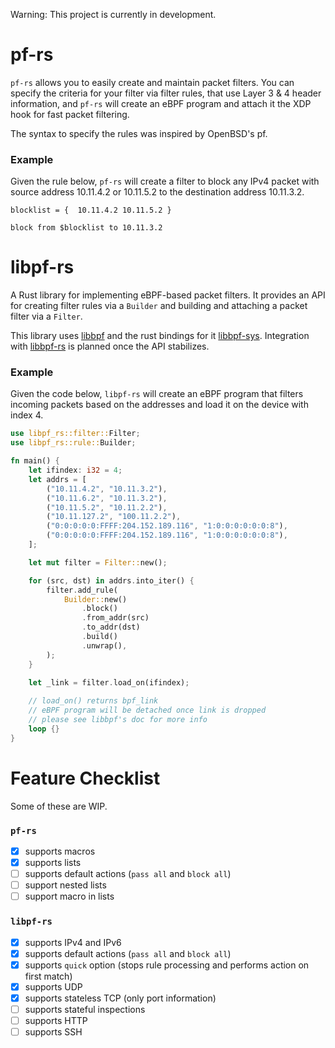 Warning: This project is currently in development. 

# pf-rs

`pf-rs` allows you to easily create and maintain packet filters.
You can specify the criteria for your filter via filter rules, 
that use Layer 3 & 4 header information, and `pf-rs` will create 
an eBPF program and attach it the XDP hook for fast packet filtering.

The syntax to specify the rules was inspired by OpenBSD's pf.

### Example

Given the rule below, `pf-rs` will create a filter to block any IPv4 
packet with source address 10.11.4.2 or 10.11.5.2 to the destination 
address 10.11.3.2.

```
blocklist = {  10.11.4.2 10.11.5.2 }

block from $blocklist to 10.11.3.2
```

# libpf-rs

A Rust library for implementing eBPF-based packet filters. 
It provides an API for creating filter rules via a `Builder` 
and building and attaching a packet filter via a `Filter`.

This library uses [libbpf](https://github.com/libbpf/libbpf) and the rust bindings for it [libbpf-sys](https://github.com/libbpf/libbpf-sys). 
Integration with [libbpf-rs](https://github.com/libbpf/libbpf-rs) is planned once the API stabilizes.


### Example

Given the code below, `libpf-rs` will create an eBPF program 
that filters incoming packets based on the addresses and 
load it on the device with index 4.

```Rust
use libpf_rs::filter::Filter;
use libpf_rs::rule::Builder;

fn main() {
    let ifindex: i32 = 4;
    let addrs = [
        ("10.11.4.2", "10.11.3.2"),
        ("10.11.6.2", "10.11.3.2"),
        ("10.11.5.2", "10.11.2.2"),
        ("10.11.127.2", "100.11.2.2"),
        ("0:0:0:0:0:FFFF:204.152.189.116", "1:0:0:0:0:0:0:8"),
        ("0:0:0:0:0:FFFF:204.152.189.116", "1:0:0:0:0:0:0:8"),
    ];

    let mut filter = Filter::new();

    for (src, dst) in addrs.into_iter() {
        filter.add_rule(
            Builder::new()
                .block()
                .from_addr(src)
                .to_addr(dst)
                .build()
                .unwrap(),
        );
    }

    let _link = filter.load_on(ifindex);
    
    // load_on() returns bpf_link
    // eBPF program will be detached once link is dropped
    // please see libbpf's doc for more info
    loop {}
}
```

# Feature Checklist

Some of these are WIP.

### `pf-rs`
- [x] supports macros
- [X] supports lists
- [ ] supports default actions (`pass all` and `block all`)
- [ ] support nested lists
- [ ] support macro in lists

### `libpf-rs`
- [x] supports IPv4 and IPv6
- [x] supports default actions (`pass all` and `block all`)
- [x] supports `quick` option (stops rule processing and performs action on first match)
- [x] supports UDP
- [x] supports stateless TCP (only port information) 
- [ ] supports stateful inspections
- [ ] supports HTTP
- [ ] supports SSH
